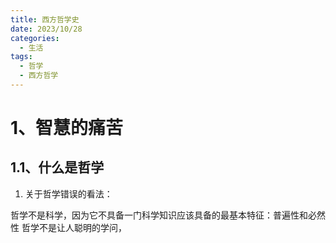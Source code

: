 ```yaml
---
title: 西方哲学史
date: 2023/10/28
categories:
  - 生活
tags:
  - 哲学
  - 西方哲学
---
```




# 1、智慧的痛苦

## 1.1、什么是哲学

1. 关于哲学错误的看法：

哲学不是科学，因为它不具备一门科学知识应该具备的最基本特征：普遍性和必然性
哲学不是让人聪明的学问，